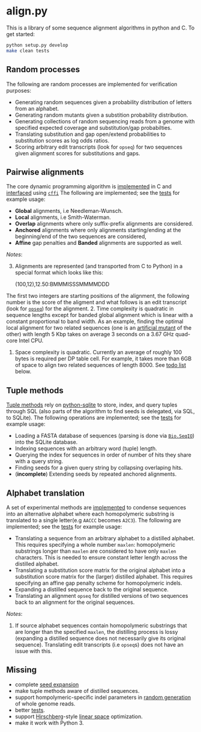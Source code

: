 # align.py
This is a library of some sequence alignment algorithms in python and C. To get
started:

```sh
python setup.py develop
make clean tests
```

## Random processes

The following are random processes are implemented for verification purposes:

* Generating random sequences given a probability distribution of letters from
  an alphabet.
* Generating random mutants given a substition probability distribution.
* Generating collections of random sequencing reads from a genome with specified
  expected coverage and substitution/gap probabilties.
* Translating substitution and gap open/extend probabilities to substitution
  scores as log odds ratios.
* Scoring arbitrary edit transcripts (look for `opseq`) for two sequences given
  alignment scores for substitutions and gaps.

## Pairwise alignments

The core dynamic programming algorithm is [implemented](/align/libalign.c) in C
and [interfaced](/align/align.py) using
[`cffi`](https://cffi.readthedocs.org/en/latest/) The following are implemented;
see the [tests](/align/tests/align.py) for example usage:

* **Global** alignments, i.e Needleman-Wunsch.
* **Local** alignments, i.e Smith-Waterman.
* **Overlap** alignments where only suffix-prefix alignments are considered.
* **Anchored** alignments where only alignments starting/ending at the
  beginning/end of the two sequences are considered,
* **Affine** gap penalties and **Banded** alignments are supported as well.

*Notes*:

3. Alignments are represented (and transported from C to Python) in a special
  format which looks like this:

      (100,12),12.50:BMMMISSSMMMMDDD

  The first two integers are starting positions of the alignment, the following
  number is the score of the aligment and what follows is an edit transcript
  (look for [`opseq`](/align/align.py)) for the alignment.
2. Time complexity is quadratic in sequence lengths except for banded global
  alignment which is linear with a constant proportional to
  band width. As an example, finding the optimal local alignment for two related
  sequences (one is an [artificial mutant](/align/seq.py) of the other)
  with length 5 Kbp takes on average 3 seconds on a 3.67 GHz quad-core Intel
  CPU.
1. Space complexity is quadratic. Currently an average of roughly 100 bytes is
  required per DP table cell. For example, it takes more than 6GB of space to
  align two related sequences of length 8000. See [todo list](#missing) below.


## Tuple methods

[Tuple methods](/align/tuples.py) rely on
[python-sqlite](https://docs.python.org/2/library/sqlite3.html) to store, index,
and query tuples through SQL (also parts of the algorithm to find seeds is
delegated, via SQL, to SQLite). The following operations are implemented; see the
[tests](/align/tests/tuples.py) for example usage:

* Loading a FASTA database of sequences (parsing is done via
  [`Bio.SeqIO`](http://biopython.org/wiki/SeqIO)) into the SQLite database.
* Indexing sequences with an arbitrary word (tuple) length.
* Querying the index for sequences in order of number of hits they share with a
  query string.
* Finding seeds for a given query string by collapsing overlaping hits.
* (**incomplete**) Extending seeds by repeated anchored alignments.

## Alphabet translation

A set of experimental methods are [implemented](/align/distillery.py) to
condense sequences into an alternative alphabet where each homopolymeric
substring is translated to a single letter(e.g `AACCC` becomes `A2C3`). The
following are implemented; see the [tests](/align/tests/distillery.py) for
example usage:

* Translating a sequence from an arbitrary alphabet to a distilled alphabet.
  This requires specifying a whole number `maxlen`:
  homopolymeric substrings longer than `maxlen` are considered to have only
  `maxlen` characters. This is needed to ensure constant letter length across
  the distilled alphabet.
* Translating a substitution score matrix for the original alphabet into a
  substitution score matrix for the (larger) distilled alphabet. This requires
  specifying an affine gap penalty scheme for homopolymeric indels.
* Expanding a distilled sequence back to the original sequence.
* Translating an alignment `opseq` for distilled versions of two sequences back
  to an alignment for the original sequences.

*Notes*:

1. If source alphabet sequences contain homopolymeric substrings that are
  longer than the specified `maxlen`, the distilling process is lossy (expanding
  a distilled sequence does not necessarily give its original sequence).
  Translating edit transcripts (i.e `opseq`s) does not have an issue with this.

## Missing
* complete [seed expansion](/align/tuples.py)
* make tuple methods aware of distilled sequences.
* support hompolymeric-specific indel parameters in [random generation](/align/seq.py)
  of whole genome reads.
* better [tests](/tests).
* support [Hirschberg](https://en.wikipedia.org/wiki/Hirschberg's_algorithm)-style
[linear space](/align/libalign.c) optimization.
* make it work with Python 3.
